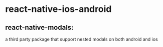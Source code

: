# react-native-ios-android
## react-native-modals: 
a third party package that support nested modals on both android and ios
